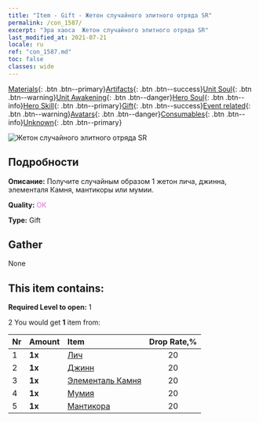 ```yaml
---
title: "Item - Gift - Жетон случайного элитного отряда SR"
permalink: /con_1587/
excerpt: "Эра хаоса  Жетон случайного элитного отряда SR"
last_modified_at: 2021-07-21
locale: ru
ref: "con_1587.md"
toc: false
classes: wide
---
```

 [Materials](/ItemsRU/){: .btn .btn--primary}[Artifacts](/ItemsRU/Artifacts/){: .btn .btn--success}[Unit Soul](/ItemsRU/UnitSoul/){: .btn .btn--warning}[Unit Awakening](/ItemsRU/UnitAwakening/){: .btn .btn--danger}[Hero Soul](/ItemsRU/HeroSoul/){: .btn .btn--info}[Hero Skill](/ItemsRU/HeroSkill/){: .btn .btn--primary}[Gift](/ItemsRU/Gift/){: .btn .btn--success}[Event related](/ItemsRU/Events/){: .btn .btn--warning}[Avatars](/ItemsRU/Avatars/){: .btn .btn--danger}[Consumables](/ItemsRU/Consumables/){: .btn .btn--info}[Unknown](/ItemsRU/Unknown/){: .btn .btn--primary}

 ![Жетон случайного элитного отряда SR](/images/t/i_907182.png)

## Подробности
 **Описание:** Получите случайным образом 1 жетон лича, джинна, элементаля Камня, мантикоры или мумии.

 **Quality:** <span style="color: #DA70D6">OK</span>

 **Type:** Gift

## Gather

  None

## This item contains:

 **Required Level to open:** 1

 2 You would get **1** item  from:

  | Nr | Amount |     Item    | Drop Rate,% |
  |:---|:-------|:------------|:---------:|
  | 1 |  **1x** | [Лич](/ItemsRU/unt_212/) | 20 | 
  | 2 |  **1x** | [Джинн](/ItemsRU/unt_239/) | 20 | 
  | 3 |  **1x** | [Элементаль Камня](/ItemsRU/unt_266/) | 20 | 
  | 4 |  **1x** | [Мумия](/ItemsRU/unt_215/) | 20 | 
  | 5 |  **1x** | [Мантикора](/ItemsRU/unt_249/) | 20 | 
